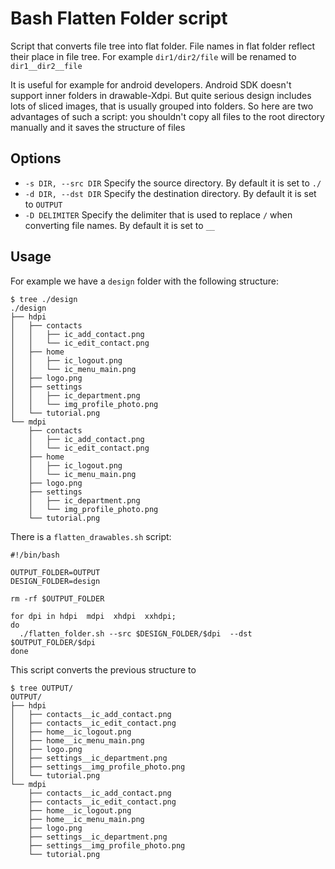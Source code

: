 Bash Flatten Folder script
==========================

Script that converts file tree into flat folder. File names in flat folder reflect their place in file tree. For example `dir1/dir2/file` will be renamed to `dir1__dir2__file`

It is useful for example for android developers. Android SDK doesn't support inner folders in drawable-Xdpi. But quite serious design includes lots of sliced images, that is usually grouped into folders. So here are two advantages of such a script: you shouldn't copy all files to the root directory manually and it saves the structure of files


Options
-------

- `-s DIR, --src DIR` Specify the source directory. By default it is set to `./`
- `-d DIR, --dst DIR` Specify the destination directory. By default it is set to `OUTPUT`
- `-D DELIMITER`  Specify the delimiter that is used to replace `/` when converting file names. By default it is set to `__`

Usage
-----

For example we have a `design` folder with the following structure:

```
$ tree ./design
./design
├── hdpi
│   ├── contacts
│   │   ├── ic_add_contact.png
│   │   └── ic_edit_contact.png
│   ├── home
│   │   ├── ic_logout.png
│   │   └── ic_menu_main.png
│   ├── logo.png
│   ├── settings
│   │   ├── ic_department.png
│   │   └── img_profile_photo.png
│   └── tutorial.png
└── mdpi
    ├── contacts
    │   ├── ic_add_contact.png
    │   └── ic_edit_contact.png
    ├── home
    │   ├── ic_logout.png
    │   └── ic_menu_main.png
    ├── logo.png
    ├── settings
    │   ├── ic_department.png
    │   └── img_profile_photo.png
    └── tutorial.png
```

There is a `flatten_drawables.sh` script:
```
#!/bin/bash

OUTPUT_FOLDER=OUTPUT
DESIGN_FOLDER=design

rm -rf $OUTPUT_FOLDER

for dpi in hdpi  mdpi  xhdpi  xxhdpi;
do
  ./flatten_folder.sh --src $DESIGN_FOLDER/$dpi  --dst $OUTPUT_FOLDER/$dpi
done
```

This script converts the previous structure to 

```
$ tree OUTPUT/
OUTPUT/
├── hdpi
│   ├── contacts__ic_add_contact.png
│   ├── contacts__ic_edit_contact.png
│   ├── home__ic_logout.png
│   ├── home__ic_menu_main.png
│   ├── logo.png
│   ├── settings__ic_department.png
│   ├── settings__img_profile_photo.png
│   └── tutorial.png
└── mdpi
    ├── contacts__ic_add_contact.png
    ├── contacts__ic_edit_contact.png
    ├── home__ic_logout.png
    ├── home__ic_menu_main.png
    ├── logo.png
    ├── settings__ic_department.png
    ├── settings__img_profile_photo.png
    └── tutorial.png
```

